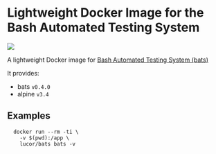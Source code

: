 # Lightweight Docker Image for the Bash Automated Testing System

[![](https://images.microbadger.com/badges/image/lucor/bats.svg)](http://microbadger.com/images/lucor/bats "Get your own image badge on microbadger.com")

A lightweight Docker image for [Bash Automated Testing System (bats)](https://github.com/sstephenson/bats)

It provides:

  - bats `v0.4.0`
  - alpine `v3.4`

## Examples

```
  docker run --rm -ti \
    -v $(pwd):/app \
    lucor/bats bats -v
```
